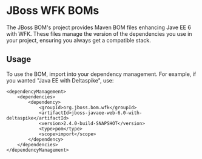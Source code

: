 JBoss WFK BOMs
===============

The JBoss BOM's project provides Maven BOM files enhancing Jave EE 6 with WFK. These files manage the version of the 
dependencies you use in your project, ensuring you always get a compatible stack.

Usage
-----

To use the BOM, import into your dependency management. For example, if you wanted "Java EE with Deltaspike", use:

    <dependencyManagement>    
        <dependencies>
            <dependency>
                <groupId>org.jboss.bom.wfk</groupId>
                <artifactId>jboss-javaee-web-6.0-with-deltaspike</artifactId>
                <version>2.4.0-build-SNAPSHOT</version>
                <type>pom</type>
                <scope>import</scope>
            </dependency>
        </dependencies>
    </dependencyManagement>
